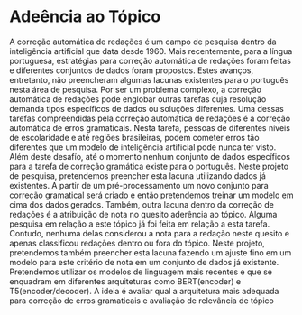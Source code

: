 # Adeência ao Tópico
 A correção automática de redações é um campo de pesquisa dentro da inteligência artificial que data desde 1960. Mais recentemente, para a língua portuguesa, estratégias para correção automática de redações foram feitas e diferentes conjuntos de dados foram propostos. Estes avanços, entretanto, não preencheram algumas lacunas existentes para o português nesta área de pesquisa. Por ser um problema complexo, a correção automática de redações pode englobar outras tarefas cuja resolução demanda tipos específicos de dados ou soluções diferentes. Uma dessas tarefas compreendidas pela correção automática de redações é a correção automática de erros gramaticais. Nesta tarefa, pessoas de diferentes níveis de escolaridade e até regiões brasileiras, podem cometer erros tão diferentes que um modelo de inteligência artificial pode nunca ter visto. Além deste desafío, até o momento nenhum conjunto de dados específicos para a tarefa de correção gramática existe para o português. Neste projeto de pesquisa, pretendemos preencher esta lacuna utilizando dados já existentes. A partir de um pré-processamento um novo conjunto para correção gramatical será criado e então pretendemos treinar um modelo em cima dos dados gerados. Também, outra lacuna dentro da correção de redações é a atribuição de nota no quesito aderência ao tópico. Alguma pesquisa em relação a este tópico já foi feita em relação a esta tarefa. Contudo, nenhuma delas considerou a nota para a redação neste quesito e apenas classificou redações dentro ou fora do tópico. Neste projeto, pretendemos também preencher esta lacuna fazendo um ajuste fino em um modelo para este critério de nota em um conjunto de dados já existente. Pretendemos utilizar os modelos de linguagem mais recentes e que se enquadram em diferentes arquiteturas como BERT(encoder) e T5(encoder/decoder). A ideia é avaliar qual a arquitetura mais adequada para correção de erros gramaticais e avaliação de relevância de tópico
